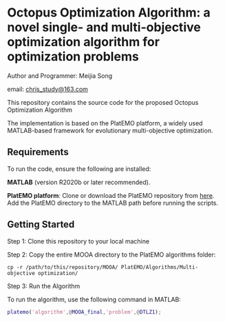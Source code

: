 

# Octopus Optimization Algorithm: a novel single- and multi-objective optimization algorithm for optimization problems
Author and Programmer: Meijia Song 

email: chris_study@163.com

This repository contains the source code for the proposed Octopus Optimization Algorithm

The implementation is based on the PlatEMO platform, a widely used MATLAB-based framework for evolutionary multi-objective optimization.

## Requirements
To run the code, ensure the following are installed:

**MATLAB** (version R2020b or later recommended).

**PlatEMO platform**:
Clone or download the PlatEMO repository from [here](https://github.com/BIMK/PlatEMO).
Add the PlatEMO directory to the MATLAB path before running the scripts.

## Getting Started
Step 1: Clone this repository to your local machine

Step 2: Copy the entire MOOA directory to the PlatEMO algorithms folder:

```
cp -r /path/to/this/repository/MOOA/ PlatEMO/Algorithms/Multi-objective optimization/
```

Step 3: Run the Algorithm

To run the algorithm, use the following command in MATLAB:

```matlab
platemo('algorithm',@MOOA_final,'problem',@DTLZ1);
```